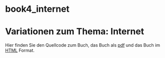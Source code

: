 # book4_internet
# Variationen zum Thema: Internet

Hier finden Sie den Quellcode zum Buch, das Buch als [pdf](https://rplano.github.io/book4_internet/Variationen_zum_Thema_Internet.pdf "pdf") und das Buch im [HTML](https://rplano.github.io/book4_internet/ "HTML") Format.
